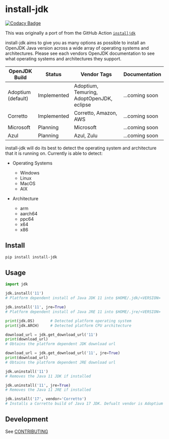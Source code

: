 # install-jdk

[![Codacy Badge](https://app.codacy.com/project/badge/Grade/309b149bb42643bbb08e01e6d0c553f9)](https://www.codacy.com/gh/jyksnw/install-jdk/dashboard?utm_source=github.com&amp;utm_medium=referral&amp;utm_content=jyksnw/install-jdk&amp;utm_campaign=Badge_Grade)

This was originally a port of from the GitHub Action [`installjdk`](https://github.com/AdoptOpenJDK/install-jdk)

install-jdk aims to give you as many options as possible to install an OpenJDK Java version across a wide array of operating systems and architectures. Please see each vendors OpenJDK documentation to see what operating systems and architectures they support.

| OpenJDK Build      | Status      | Vendor Tags                               | Documentation  |
| ------------------ | ----------- | ----------------------------------------- | -------------- |
| Adoptium (default) | Implemented | Adoptium, Temuring, AdoptOpenJDK, eclipse | ...coming soon |
| Corretto           | Implemented | Corretto, Amazon, AWS                     | ...coming soon |
| Microsoft          | Planning    | Microsoft                                 | ...coming soon |
| Azul               | Planning    | Azul, Zulu                                | ...coming soon |

install-jdk will do its best to detect the operating system and architecture that it is running on. Currently is able to detect:

* Operating Systems
  * Windows
  * Linux
  * MacOS
  * AIX

* Architecture
  * arm
  * aarch64
  * ppc64
  * x64
  * x86

## Install

```bash
pip install install-jdk
```

## Usage

```python
import jdk

jdk.install('11')
# Platform dependent install of Java JDK 11 into $HOME/.jdk/<VERSION>

jdk.install('11', jre=True)
# Platform dependent install of Java JRE 11 into $HOME/.jre/<VERSION>

print(jdk.OS)       # Detected platform operating system
print(jdk.ARCH)     # Detected platform CPU architecture

download_url = jdk.get_download_url('11')
print(download_url)
# Obtains the platform dependent JDK download url

download_url = jdk.get_download_url('11', jre=True)
print(download_url)
# Obtains the platform dependent JRE download url

jdk.uninstall('11')
# Removes the Java 11 JDK if installed

jdk.uninstall('11', jre=True)
# Removes the Java 11 JRE if installed

jdk.install('17', vendor='Corretto')
# Installs a Corretto build of Java 17 JDK. Defualt vendor is Adoptium
```

## Development

See [CONTRIBUTING](CONTRIBUTING.MD)